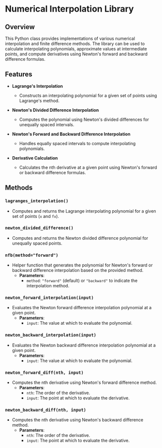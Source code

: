# Numerical Interpolation Library

## Overview

This Python class provides implementations of various numerical interpolation and finite difference methods. The library can be used to calculate interpolating polynomials, approximate values at intermediate points, and compute derivatives using Newton's forward and backward difference formulas.

## Features

- **Lagrange's Interpolation**
  - Constructs an interpolating polynomial for a given set of points using Lagrange's method.

- **Newton's Divided Difference Interpolation**
  - Computes the polynomial using Newton's divided differences for unequally spaced intervals.

- **Newton's Forward and Backward Difference Interpolation**
  - Handles equally spaced intervals to compute interpolating polynomials.

- **Derivative Calculation**
  - Calculates the nth derivative at a given point using Newton's forward or backward difference formulas.

## Methods

### `lagranges_interpolation()`
- Computes and returns the Lagrange interpolating polynomial for a given set of points (`x` and `fx`).

### `newton_divided_difference()`
- Computes and returns the Newton divided difference polynomial for unequally spaced points.

### `nfb(method="forward")`
- Helper function that generates the polynomial for Newton's forward or backward difference interpolation based on the provided method.
  - **Parameters**:
    - `method`: `"forward"` (default) or `"backward"` to indicate the interpolation method.

### `newton_forward_interpolation(input)`
- Evaluates the Newton forward difference interpolation polynomial at a given point.
  - **Parameters**:
    - `input`: The value at which to evaluate the polynomial.

### `newton_backward_interpolation(input)`
- Evaluates the Newton backward difference interpolation polynomial at a given point.
  - **Parameters**:
    - `input`: The value at which to evaluate the polynomial.

### `newton_forward_diff(nth, input)`
- Computes the nth derivative using Newton's forward difference method.
  - **Parameters**:
    - `nth`: The order of the derivative.
    - `input`: The point at which to evaluate the derivative.

### `newton_backward_diff(nth, input)`
- Computes the nth derivative using Newton's backward difference method.
  - **Parameters**:
    - `nth`: The order of the derivative.
    - `input`: The point at which to evaluate the derivative.

